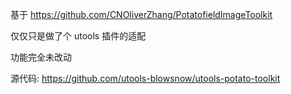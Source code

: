 基于 https://github.com/CNOliverZhang/PotatofieldImageToolkit


仅仅只是做了个  utools 插件的适配

功能完全未改动


源代码: https://github.com/utools-blowsnow/utools-potato-toolkit
